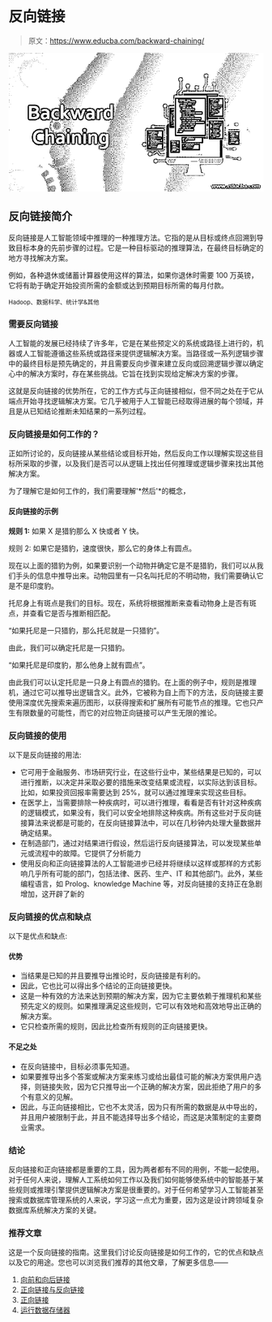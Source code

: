 # 反向链接

> 原文：<https://www.educba.com/backward-chaining/>

![Backward Chaining](img/47e9cf4b3c9786075af081e056ac7dfe.png)



## 反向链接简介

反向链接是人工智能领域中推理的一种推理方法。它指的是从目标或终点回溯到导致目标本身的先前步骤的过程。它是一种目标驱动的推理算法，在最终目标确定的地方寻找解决方案。

例如，各种退休或储蓄计算器使用这样的算法，如果你退休时需要 100 万英镑，它将有助于确定开始投资所需的金额或达到预期目标所需的每月付款。

<small>Hadoop、数据科学、统计学&其他</small>

### 需要反向链接

人工智能的发展已经持续了许多年，它是在某些预定义的系统或路径上进行的，机器或人工智能遵循这些系统或路径来提供逻辑解决方案。当路径或一系列逻辑步骤中的最终目标是预先确定的，并且需要反向步骤来建立反向或回溯逻辑步骤以确定心中的解决方案时，存在某些挑战。它旨在找到实现给定解决方案的步骤。

这就是反向链接的优势所在，它的工作方式与正向链接相似，但不同之处在于它从端点开始寻找逻辑解决方案。它几乎被用于人工智能已经取得进展的每个领域，并且是从已知结论推断未知结果的一系列过程。

### 反向链接是如何工作的？

正如所讨论的，反向链接从某些结论或目标开始，然后反向工作以理解实现这些目标所采取的步骤，以及我们是否可以从逻辑上找出任何推理或逻辑步骤来找出其他解决方案。

为了理解它是如何工作的，我们需要理解'*然后'*的概念，

#### 反向链接的示例

**规则 1:** 如果 X 是猎豹那么 X 快或者 Y 快。

规则 2: 如果它是猎豹，速度很快，那么它的身体上有圆点。

现在以上面的猎豹为例，如果要识别一个动物并确定它是不是猎豹，我们可以从我们手头的信息中推导出来。动物园里有一只名叫托尼的不明动物，我们需要确认它是不是印度豹。

托尼身上有斑点是我们的目标。现在，系统将根据推断来查看动物身上是否有斑点，并查看它是否与推断相匹配。

“如果托尼是一只猎豹，那么托尼就是一只猎豹”。

由此，我们可以确定托尼是一只猎豹。

“如果托尼是印度豹，那么他身上就有圆点”。

由此我们可以认定托尼是一只身上有圆点的猎豹。在上面的例子中，规则是推理机，通过它可以推导出逻辑含义。此外，它被称为自上而下的方法，反向链接主要使用深度优先搜索来遍历图形，以获得搜索和扩展所有可能节点的推理。它也只产生有限数量的可能性，而它的对应物正向链接可以产生无限的推论。

### 反向链接的使用

以下是反向链接的用法:

*   它可用于金融服务、市场研究行业，在这些行业中，某些结果是已知的，可以进行推断，以决定并采取必要的措施来改变结果或流程，以实际达到该目标。比如，如果投资回报率需要达到 25%，就可以通过推理来实现这些目标。
*   在医学上，当需要排除一种疾病时，可以进行推理，看看是否有针对这种疾病的逻辑模式，如果没有，我们可以安全地排除这种疾病。所有这些对于反向链接算法来说都是可能的，在反向链接算法中，可以在几秒钟内处理大量数据并确定结果。
*   在制造部门，通过对结果进行假设，然后运行反向链接算法，可以发现某些单元或流程中的故障。它提供了分析能力
*   使用反向和正向链接算法的人工智能进步已经并将继续以这样或那样的方式影响几乎所有可能的部门，包括法律、医药、生产、IT 和其他部门。此外，某些编程语言，如 Prolog、knowledge Machine 等，对反向链接的支持正在急剧增加，这开辟了新的

### 反向链接的优点和缺点

以下是优点和缺点:

#### 优势

*   当结果是已知的并且要推导出推论时，反向链接是有利的。
*   因此，它也比可以得出多个结论的正向链接更快。
*   这是一种有效的方法来达到预期的解决方案，因为它主要依赖于推理机和某些预先定义的规则。如果推理满足这些规则，它可以有效地和高效地导出正确的解决方案。
*   它只检查所需的规则，因此比检查所有规则的正向链接更快。

#### 不足之处

*   在反向链接中，目标必须事先知道。
*   如果要推导出多个答案或解决方案来练习或给出最佳可能的解决方案供用户选择，则链接失败，因为它只推导出一个正确的解决方案，因此拒绝了用户的多个有意义的见解。
*   因此，与正向链接相比，它也不太灵活，因为只有所需的数据是从中导出的，并且用户被限制于此，并且不能选择导出多个结论，而这是决策制定的主要商业需求。

### 结论

反向链接和正向链接都是重要的工具，因为两者都有不同的用例，不能一起使用。对于任何人来说，理解人工系统如何工作以及我们如何能够使系统中的智能基于某些规则或推理引擎提供逻辑解决方案是很重要的。对于任何希望学习人工智能甚至搜索或数据库管理系统的人来说，学习这一点尤为重要，因为这是设计跨领域复杂数据库系统解决方案的关键。

### 推荐文章

这是一个反向链接的指南。这里我们讨论反向链接是如何工作的，它的优点和缺点以及它的用途。您也可以浏览我们推荐的其他文章，了解更多信息——

1.  [向前和向后链接](https://www.educba.com/forward-and-backward-chaining/)
2.  [正向链接与反向链接](https://www.educba.com/forward-chaining-vs-backward-chaining/)
3.  [正向链接](https://www.educba.com/forward-chaining/)
4.  [运行数据存储器](https://www.educba.com/operational-data-stores/)





